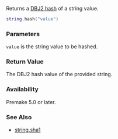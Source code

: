 Returns a [DBJ2 hash](http://www.cse.yorku.ca/~oz/hash.html) of a string value.

```lua
string.hash("value")
```

### Parameters ###

`value` is the string value to be hashed.


### Return Value ###

The DBJ2 hash value of the provided string.


### Availability ###

Premake 5.0 or later.

### See Also ###

* [string.sha1](string.sha1.md)
